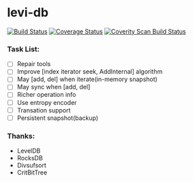 # levi-db
[![Build Status](https://travis-ci.org/JimChengLin/levi-db.svg?branch=master)](https://travis-ci.org/JimChengLin/levi-db)
[![Coverage Status](https://coveralls.io/repos/github/JimChengLin/levi-db/badge.svg?branch=master)](https://coveralls.io/github/JimChengLin/levi-db?branch=master)
<a href="https://scan.coverity.com/projects/jimchenglin-levi-db">
  <img alt="Coverity Scan Build Status"
       src="https://scan.coverity.com/projects/13175/badge.svg"/>
</a>

### Task List:
- [ ] Repair tools
- [ ] Improve \[index iterator seek, AddInternal\] algorithm
- [ ] May \[add, del\] when iterate(in-memory snapshot)
- [ ] May sync when \[add, del\]
- [ ] Richer operation info
- [ ] Use entropy encoder
- [ ] Transation support
- [ ] Persistent snapshot(backup)

### Thanks:
- LevelDB
- RocksDB
- Divsufsort
- CritBitTree